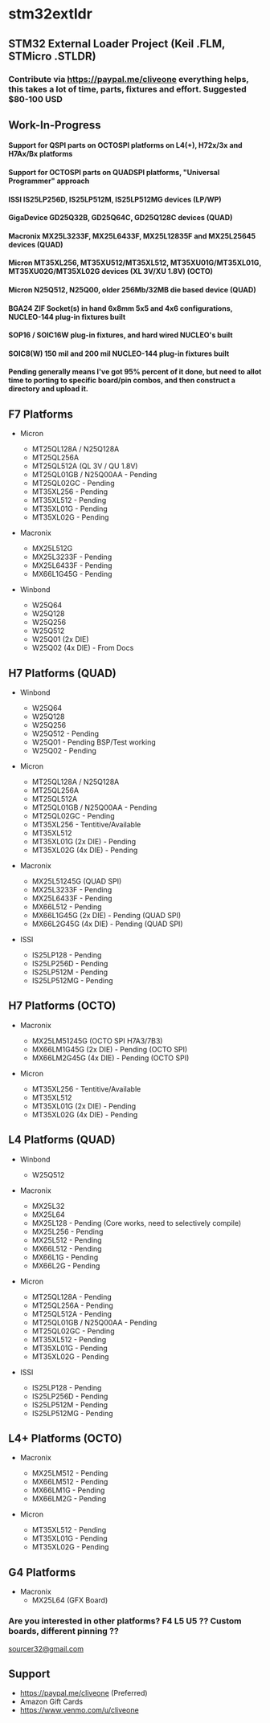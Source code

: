 # stm32extldr
## STM32 External Loader Project (Keil .FLM, STMicro .STLDR)
### Contribute via   https://paypal.me/cliveone  everything helps, this takes a lot of time, parts, fixtures and effort. Suggested $80-100 USD

## Work-In-Progress

#### Support for QSPI parts on OCTOSPI platforms on L4(+), H72x/3x and H7Ax/Bx platforms

#### Support for OCTOSPI parts on QUADSPI platforms, "Universal Programmer" approach

#### ISSI IS25LP256D, IS25LP512M, IS25LP512MG devices (LP/WP)

#### GigaDevice GD25Q32B, GD25Q64C, GD25Q128C devices (QUAD)

#### Macronix MX25L3233F, MX25L6433F, MX25L12835F and MX25L25645 devices (QUAD)

#### Micron MT35XL256, MT35XU512/MT35XL512, MT35XU01G/MT35XL01G, MT35XU02G/MT35XL02G devices (XL 3V/XU 1.8V) (OCTO)

#### Micron N25Q512, N25Q00, older 256Mb/32MB die based device (QUAD)

#### BGA24 ZIF Socket(s) in hand 6x8mm 5x5 and 4x6 configurations, NUCLEO-144 plug-in fixtures built

#### SOP16 / SOIC16W plug-in fixtures, and hard wired NUCLEO's built

#### SOIC8(W) 150 mil and 200 mil NUCLEO-144 plug-in fixtures built

#### Pending generally means I've got 95% percent of it done, but need to allot time to porting to specific board/pin combos, and then construct a directory and upload it.

## F7 Platforms

  * Micron
    * MT25QL128A / N25Q128A
    * MT25QL256A
    * MT25QL512A (QL 3V / QU 1.8V)
    * MT25QL01GB / N25Q00AA - Pending
    * MT25QL02GC - Pending
    * MT35XL256 - Pending
    * MT35XL512 - Pending
    * MT35XL01G - Pending
    * MT35XL02G - Pending
 
  * Macronix
    * MX25L512G
    * MX25L3233F - Pending
    * MX25L6433F - Pending
    * MX66L1G45G - Pending

  * Winbond
    * W25Q64
    * W25Q128
    * W25Q256
    * W25Q512
    * W25Q01 (2x DIE)
    * W25Q02 (4x DIE) - From Docs
 
## H7 Platforms (QUAD)

  * Winbond
    * W25Q64
    * W25Q128
    * W25Q256
    * W25Q512 - Pending
    * W25Q01  - Pending BSP/Test working
    * W25Q02  - Pending

  * Micron
    * MT25QL128A / N25Q128A
    * MT25QL256A
    * MT25QL512A
    * MT25QL01GB / N25Q00AA - Pending
    * MT25QL02GC - Pending
    * MT35XL256 - Tentitive/Available
    * MT35XL512
    * MT35XL01G (2x DIE) - Pending
    * MT35XL02G (4x DIE) - Pending

   * Macronix
     * MX25L51245G (QUAD SPI)
     * MX25L3233F - Pending
     * MX25L6433F - Pending
     * MX66L512 - Pending
     * MX66L1G45G (2x DIE) - Pending (QUAD SPI)
     * MX66L2G45G (4x DIE) - Pending (QUAD SPI)

   * ISSI
     * IS25LP128 - Pending
     * IS25LP256D - Pending
     * IS25LP512M - Pending
     * IS25LP512MG - Pending

## H7 Platforms (OCTO)

  * Macronix
    * MX25LM51245G (OCTO SPI H7A3/7B3)
    * MX66LM1G45G (2x DIE) - Pending (OCTO SPI)
    * MX66LM2G45G (4x DIE) - Pending (OCTO SPI)

  * Micron
    * MT35XL256 - Tentitive/Available
    * MT35XL512
    * MT35XL01G (2x DIE) - Pending
    * MT35XL02G (4x DIE) - Pending

## L4 Platforms (QUAD)

  * Winbond
    * W25Q512

  * Macronix
    * MX25L32
    * MX25L64
    * MX25L128 - Pending (Core works, need to selectively compile)
    * MX25L256 - Pending
    * MX25L512 - Pending
    * MX66L512 - Pending
    * MX66L1G - Pending
    * MX66L2G - Pending

  * Micron
    * MT25QL128A - Pending
    * MT25QL256A - Pending
    * MT25QL512A - Pending
    * MT25QL01GB / N25Q00AA - Pending
    * MT25QL02GC - Pending
    * MT35XL512 - Pending
    * MT35XL01G - Pending
    * MT35XL02G - Pending

   * ISSI
     * IS25LP128 - Pending
     * IS25LP256D - Pending
     * IS25LP512M - Pending
     * IS25LP512MG - Pending
     
## L4+ Platforms (OCTO)

  * Macronix
    * MX25LM512 - Pending
    * MX66LM512 - Pending
    * MX66LM1G - Pending
    * MX66LM2G - Pending

  * Micron
    * MT35XL512 - Pending
    * MT35XL01G - Pending
    * MT35XL02G - Pending

## G4 Platforms

  * Macronix
    * MX25L64 (GFX Board)
    
### Are you interested in other platforms? F4 L5 U5 ?? Custom boards, different pinning ??
 
 sourcer32@gmail.com
 
##  Support
 
  *  https://paypal.me/cliveone (Preferred)
  *  Amazon Gift Cards 
  *  https://www.venmo.com/u/cliveone
